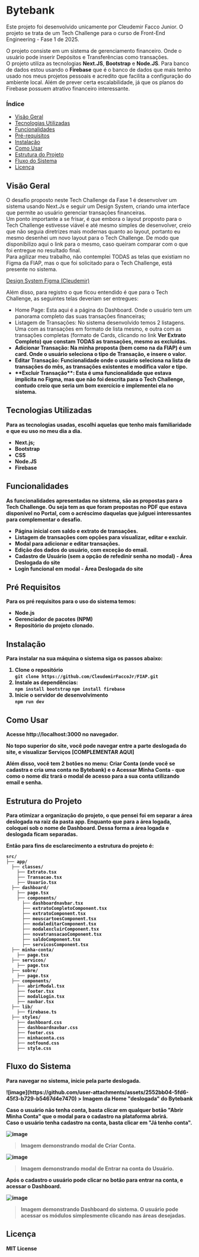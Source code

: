 <h1>Bytebank</h1>
<p>Este projeto foi desenvolvido unicamente por Cleudemir Facco Junior. O projeto se trata de um Tech Challenge para o curso de Front-End Engineering - Fase 1 de 2025.</p>
<p>O projeto consiste em um sistema de gerenciamento financeiro. Onde o usuário pode inserir Depósitos e Transferências como transações.<br/> O projeto utiliza as tecnologias <strong>Next.JS</strong>, <strong>Bootstrap</strong> e <strong>Node.JS</strong>. Para banco de dados estou usando o <strong>Firebase</strong> que é o banco de dados que mais tenho usado nos meus projetos pessoais e acredito que facilita a configuração do ambiente local. Além de prever certa escalabilidade, já que os planos do Firebase possuem atrativo financeiro interessante.</p>

<h3>Índice</h3>

<ul>
  <li><a href="#visao">Visão Geral</a></li>
  <li><a href="#tecnologias">Tecnologias Utilizadas</a></li>
  <li><a href="#funcionalidades">Funcionalidades</a></li>
  <li><a href="#prerequisitos">Pré-requisitos</a></li>
  <li><a href="#instalacao">Instalação</a></li>
  <li><a href="#comousar">Como Usar</a></li>
  <li><a href="#estrutura">Estrutura do Projeto</a></li>
  <li><a href="#fluxo">Fluxo do Sistema</a></li>
  <li><a href="#licenca">Licença</a></li>
</ul>

<h2 id="visao">Visão Geral</h2>
<p>O desafio proposto neste Tech Challenge da Fase 1 é desenvolver um sistema usando Next.Js e seguir um Design System, criando uma interface que permite ao usuário gerenciar transações financeiras.<br/> Um ponto importante a se frisar, é que embora o layout proposto para o Tech Challenge estivesse viável e até mesmo simples de desenvolver, creio que não seguia diretrizes mais modernas quanto ao layout, portanto eu mesmo desenhei um novo layout para o Tech Challenge. De modo que disponibilizo aqui o link para o mesmo, caso queiram comparar com o que foi entregue no resultado final. <br/> Para agilizar meu trabalho, não contemplei TODAS as telas que existiam no Figma da FIAP, mas o que foi solicitado para o Tech Challenge, está presente no sistema. </p>
<p><a href="https://www.figma.com/proto/114lxIxboA0NfK5u96nNGu/Bytebank_TechChallenge?node-id=0-1&t=8iyRHAb3QeHUkHbV-1" target="_blank">Design System Figma (Cleudemir)</a></p>
<p>Além disso, para registro o que ficou entendido é que para o Tech Challenge, as seguintes telas deveriam ser entregues:
<ul>
  <li>Home Page: Esta aqui é a página do Dashboard. Onde o usuário tem um panorama completo das suas transações financeiras;</li>
  <li>Listagem de Transações: No sistema desenvolvido temos 2 listagens. Uma com as transações em formato de lista mesmo, e outra com as transações completas (formato de Cards, clicando no link <b>Ver Extrato Completo<b>) que constam TODAS as transações, mesmo as excluidas.</li>
  <li>Adicionar Transação: Na minha proposta (bem como na da FIAP) é um card. Onde o usuário seleciona o tipo de Transação, e insere o valor.</li>
  <li>Editar Transação: Funcionalidade onde o usuário seleciona na lista de transações do mês, as transações existentes e modifica valor e tipo.</li>  
  <li>**Excluir Transação**: Esta é uma funcionalidade que estava implicita no Figma, mas que não foi descrita para o Tech Challenge, contudo creio que seria um bom exercício e implementei ela no sistema.</li>  
</ul></p>

<h2 id="tecnologias">Tecnologias Utilizadas</h2>
<p>Para as tecnologias usadas, escolhi aquelas que tenho mais familiaridade e que eu uso no meu dia a dia.</p>
<p>
  <ul>
    <li>Next.js;</li>
    <li>Bootstrap</li>
    <li>CSS</li>
    <li>Node.JS</li>
    <li>Firebase</li>
  </ul>
</p>

<h2 id="funcionalidades">Funcionalidades</h2>
<p>As funcionalidades apresentadas no sistema, são as propostas para o Tech Challenge. Ou seja tem as que foram propostas no PDF que estava disponível no Portal, com o acréscimo daquelas que julguei interessantes para complementar o desafio.</p>
<p>
  <ul>
    <li>Página inicial com saldo e extrato de transações.</li>
    <li>Listagem de transações com opções para visualizar, editar e excluir.</li>
    <li>Modal para adicionar e editar transações.</li>
    <li>Edição dos dados do usuário, com exceção do email.</li>
    <li>Cadastro de Usuário (sem a opção de refedinir senha no modal) - Área Deslogada do site</li>
    <li>Login funcional em modal - Área Deslogada do site</li>
  </ul>
</p>

<h2 id="prerequisitos">Pré Requisitos</h2>
<p>Para os pré requisitos para o uso do sistema temos:</p>
<ul>
  <li>Node.js</li>
  <li>Gerenciador de pacotes (NPM)</li>
  <li>Repositório do projeto clonado.</li>
</ul>

<h2 id="instalacao">Instalação</h2>
<p>Para instalar na sua máquina o sistema siga os passos abaixo:</p>
<p>
  <ol>
    <li>Clone o repositório <br>
    <code>git clone https://github.com/CleudemirFaccoJr/FIAP.git</code>
    </li>
    <li>Instale as dependências:<br/>
    <code>npm install bootstrap</code>
    <code>npm install firebase</code>
    </li>
    <li>Inicie o servidor de desenvolvimento<br/>
    <code>npm run dev</code>
    </li>
  </ol>
</p>

<h2 id="comousar">Como Usar</h2>
<p>Acesse http://localhost:3000 no navegador.</p>
<p>No topo superior do site, você pode navegar entre a parte deslogada do site, e visualizar Serviços [COMPLEMENTAR AQUI]</p>
<p>Além disso, você tem 2 botões no menu: Criar Conta (onde você se cadastra e cria uma conta no Bytebank) e o Acessar Minha Conta - que como o nome diz trará o modal de acesso para a sua conta utilizando email e senha.</p>

<h2 id="estrutura">Estrutura do Projeto</h2>
<p>Para otimizar a organização do projeto, o que pensei foi em separar a área deslogada na raiz da pasta app. Enquanto que para a área logada, coloquei sob o nome de Dashboard. Dessa forma a área logada e deslogada ficam separadas.</p>
<p>Então para fins de esclarecimento a estrutura do projeto é:</p>

  ```
src/
  ├── app/
    ├── classes/
      ├── Extrato.tsx
      ├── Transacao.tsx
      ├── Usuario.tsx
    ├── dashboard/
      ├── page.tsx
      ├── components/
        ├── dashboardnavbar.tsx
        ├── extratoCompletoComponent.tsx
        ├── extratoComponent.tsx
        ├── meuscartoesComponent.tsx
        ├── modaleditarComponent.tsx
        ├── modalexcluirComponent.tsx
        ├── novatransacaoComponent.tsx
        ├── saldoComponent.tsx
        ├── servicosComponent.tsx
    ├── minha-conta/
      ├── page.tsx
    ├── servicos/
      ├── page.tsx
    ├── sobre/
      ├── page.tsx
    ├── components/
      ├── abrirModal.tsx
      ├── footer.tsx
      ├── modalLogin.tsx
      ├── navbar.tsx
    ├── lib/
      ├── firebase.ts
    ├── styles/
      ├── dashboard.css
      ├── dashboardnavbar.css
      ├── footer.css
      ├── minhaconta.css
      ├── notfound.css
      ├── style.css
  ```


<h2 id="fluxo">Fluxo do Sistema</h2>
<p>Para navegar no sistema, inicie pela parte deslogada.</p>
![image](https://github.com/user-attachments/assets/2552bb04-5fd6-45f3-b729-b5467d4e7470)
> Imagem da Home "deslogada" do Bytebank

<p>Caso o usuário não tenha conta, basta clicar em qualquer botão "Abrir Minha Conta" que o modal para o cadastro na plataforma abrirá. <br/> Caso o usuário tenha cadastro na conta, basta clicar em "Já tenho conta".</p>

![image](https://github.com/user-attachments/assets/9afc7801-31e7-47a7-9982-834f4382fc00)
> Imagem demonstrando modal de Criar Conta.

![image](https://github.com/user-attachments/assets/898a298d-8a74-466b-a36e-9acae21e2589)
> Imagem demonstrando modal de Entrar na conta do Usuário.

<p>Após o cadastro o usuário pode clicar no botão para entrar na conta, e acessar o Dashboard.</p>

![image](https://github.com/user-attachments/assets/8926c2be-4932-4227-b1f0-0485ea4180e1)
> Imagem demonstrando Dashboard do sistema. O usuário pode acessar os módulos simplesmente clicando nas áreas desejadas.

<h2 id="licenca">Licença</h2>
<p>MIT License</p>
